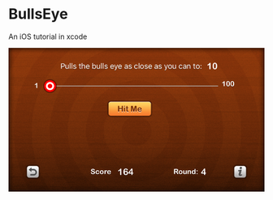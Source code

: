 # BullsEye
An iOS tutorial in xcode

![Project View](https://raw.githubusercontent.com/shihabmi7/BullsEye/master/Simulator%20Screen%20Shot%20-%20iPhone%20SE%20-%202019-01-22%20at%2015.22.21.png)


